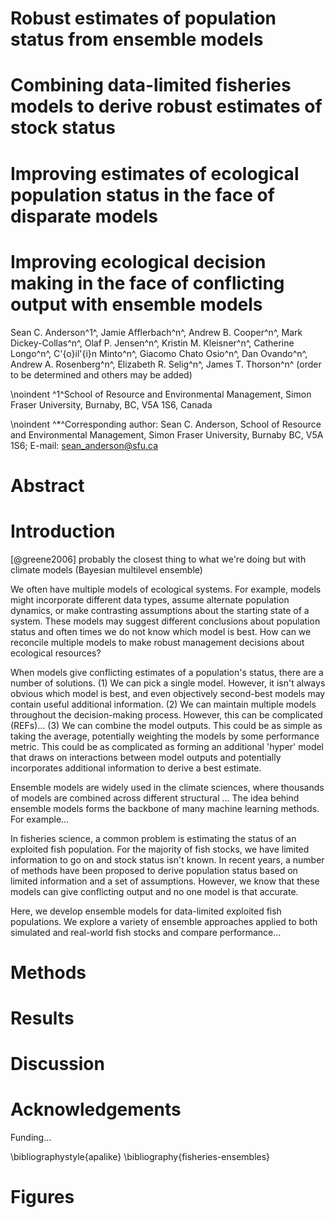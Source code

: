 # Robust estimates of population status from ensemble models

# Combining data-limited fisheries models to derive robust estimates of stock status

# Improving estimates of ecological population status in the face of disparate models

# Improving ecological decision making in the face of conflicting output with ensemble models

Sean C. Anderson^1^, 
Jamie Afflerbach^n^, 
Andrew B. Cooper^n^, 
Mark Dickey-Collas^n^, 
Olaf P. Jensen^n^, 
Kristin M. Kleisner^n^, 
Catherine Longo^n^, 
C\'{o}il\'{i}n Minto^n^, 
Giacomo Chato Osio^n^, 
Dan Ovando^n^, 
Andrew A. Rosenberg^n^, 
Elizabeth R. Selig^n^, 
James T. Thorson^n^
(order to be determined and others may be added)

\noindent
^1^School of Resource and Environmental Management,
Simon Fraser University, Burnaby, BC, V5A 1S6, Canada

\noindent
^\*^Corresponding author: Sean C. Anderson,
School of Resource and Environmental Management,
Simon Fraser University,
Burnaby BC, V5A 1S6;
E-mail: sean_anderson@sfu.ca

# Abstract


# Introduction

[@greene2006] probably the closest thing to what we're doing but with climate models (Bayesian multilevel ensemble)

We often have multiple models of ecological systems. For example, models might incorporate different data types, assume alternate population dynamics, or make contrasting assumptions about the starting state of a system. These models may suggest different conclusions about population status and often times we do not know which model is best. How can we reconcile multiple models to make robust management decisions about ecological resources?

When models give conflicting estimates of a population's status, there are a number of solutions. (1) We can pick a single model. However, it isn't always obvious which model is best, and even objectively second-best models may contain useful additional information. (2) We can maintain multiple models throughout the decision-making process. However, this can be complicated (REFs)... (3) We can combine the model outputs. This could be as simple as taking the average, potentially weighting the models by some performance metric. This could be as complicated as forming an additional 'hyper' model that draws on interactions between model outputs and potentially incorporates additional information to derive a best estimate.

Ensemble models are widely used in the climate sciences, where thousands of models are combined across different structural ...
The idea behind ensemble models forms the backbone of many machine learning methods. For example...

In fisheries science, a common problem is estimating the status of an exploited fish population. For the majority of fish stocks, we have limited information to go on and stock status isn't known. In recent years, a number of methods have been proposed to derive population status based on limited information and a set of assumptions. However, we know that these models can give conflicting output and no one model is that accurate.

Here, we develop ensemble models for data-limited exploited fish populations. We explore a variety of ensemble approaches applied to both simulated and real-world fish stocks and compare performance...

# Methods

# Results

# Discussion

# Acknowledgements

Funding...

\bibliographystyle{apalike}
\bibliography{fisheries-ensembles}

# Figures

